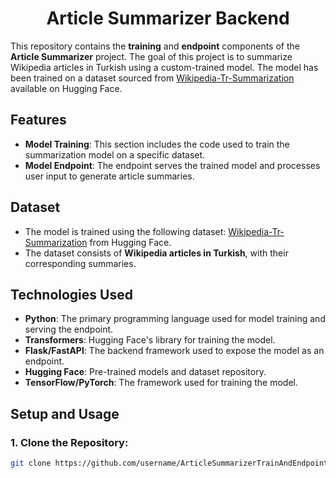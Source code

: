<h1 align="center">Article Summarizer Backend</h1>

This repository contains the **training** and **endpoint** components of the **Article Summarizer** project. The goal of this project is to summarize Wikipedia articles in Turkish using a custom-trained model. The model has been trained on a dataset sourced from [Wikipedia-Tr-Summarization](https://huggingface.co/datasets/musabg/wikipedia-tr-summarization) available on Hugging Face.

## Features
- **Model Training**: This section includes the code used to train the summarization model on a specific dataset.
- **Model Endpoint**: The endpoint serves the trained model and processes user input to generate article summaries.

## Dataset
- The model is trained using the following dataset: [Wikipedia-Tr-Summarization](https://huggingface.co/datasets/musabg/wikipedia-tr-summarization) from Hugging Face.
- The dataset consists of **Wikipedia articles in Turkish**, with their corresponding summaries.

## Technologies Used
- **Python**: The primary programming language used for model training and serving the endpoint.
- **Transformers**: Hugging Face's library for training the model.
- **Flask/FastAPI**: The backend framework used to expose the model as an endpoint.
- **Hugging Face**: Pre-trained models and dataset repository.
- **TensorFlow/PyTorch**: The framework used for training the model.

## Setup and Usage

### 1. Clone the Repository:
```bash
git clone https://github.com/username/ArticleSummarizerTrainAndEndpoint.git
